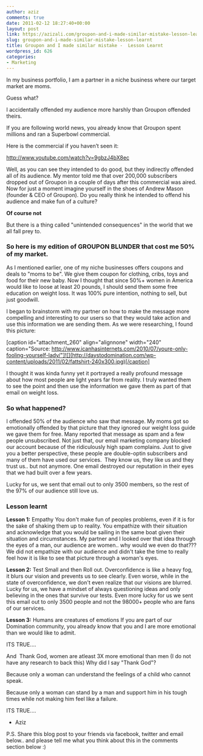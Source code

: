 ```yaml
---
author: aziz
comments: true
date: 2011-02-12 18:27:40+00:00
layout: post
link: https://azizali.com/groupon-and-i-made-similar-mistake-lesson-learnt/
slug: groupon-and-i-made-similar-mistake-lesson-learnt
title: Groupon and I made similar mistake -  Lesson Learnt
wordpress_id: 626
categories:
- Marketing
---
```


In my business portfolio, I am a partner in a niche business where our target market are moms.

Guess what?
<!-- more -->
I accidentally offended my audience more harshly than Groupon offended theirs.

If you are following world news, you already know that Groupon spent millions and ran a Superbowl commercial.

Here is the commercial if you haven’t seen it:

http://www.youtube.com/watch?v=9gbzJ4bX8ec

Well, as you can see they intended to do good, but they indirectly offended all of its audience. My mentor told me that over 200,000 subscribers dropped out of Groupon in a couple of days after this commercial was aired. Now for just a moment imagine yourself in the shoes of Andrew Mason (founder & CEO of Groupon). Do you really think he intended to offend his audience and make fun of a culture?

**Of course not**

But there is a thing called "unintended consequences" in the world that we all fall prey to.


### So here is my edition of GROUPON BLUNDER that cost me 50% of my market.


As I mentioned earlier, one of my niche businesses offers coupons and deals to "moms to be". We give them coupon for clothing, cribs, toys and food for their new baby. Now I thought that since 50%+ women in America would like to loose at least 20 pounds, I should send them some free education on weight loss. It was 100% pure intention, nothing to sell, but just goodwill.

I began to brainstorm with my partner on how to make the message more compelling and interesting to our users so that they would take action and use this information we are sending them. As we were researching, I found this picture:

[caption id="attachment_260" align="alignnone" width="240" caption="Source: http://www.icanhasinternets.com/2010/07/youre-only-fooling-yourself-lady/"]![](http://daystodomination.com/wp-content/uploads/2011/02/fattshirt-240x300.jpg)[/caption]

I thought it was kinda funny yet it portrayed a really profound message about how most people are light years far from reality. I truly wanted them to see the point and then use the information we gave them as part of that email on weight loss.


### **So what happened?**


I offended 50% of the audience who saw that message. My moms got so emotionally offended by that picture that they ignored our weight loss guide we gave them for free. Many reported that message as spam and a few people unsubscribed. Not just that, our email marketing company blocked our account because of the ridiculously high spam complains. Just to give you a better perspective, these people are double-optin subscribers and many of them have used our services.  They know us, they like us and they trust us.. but not anymore. One email destroyed our reputation in their eyes that we had built over a few years.

Lucky for us, we sent that email out to only 3500 members, so the rest of the 97% of our audience still love us.


### Lesson learnt


**Lesson 1:** Empathy
You don't make fun of peoples problems, even if it is for the sake of shaking them up to reality. You empathize with their situation and acknowledge that you would be sailing in the same boat given their situation and circumstances. My partner and I looked over that idea through the eyes of a man, our audience are women.. why would we even do that??? We did not empathize with our audience and didn't take the time to really feel how it is like to see that picture through a woman's eyes.

**Lesson 2:** Test Small and then Roll out.
Overconfidence is like a heavy fog, it blurs our vision and prevents us to see clearly. Even worse, while in the state of overconfidence, we don't even realize that our visions are blurred. Lucky for us, we have a mindset of always questioning ideas and only believing in the ones that survive our tests. Even more lucky for us we sent this email out to only 3500 people and not the 98000+ people who are fans of our services.

**Lesson 3:** Humans are creatures of emotions
If you are part of our Domination community, you already know that you and I are more emotional than we would like to admit.

ITS TRUE....

And  Thank God, women are atleast 3X more emotional than men (I do not have any research to back this)
Why did I say "Thank God"?

Because only a woman can understand the feelings of a child who cannot speak.

Because only a woman can stand by a man and support him in his tough times while not making him feel like a failure.

ITS TRUE....

- Aziz

P.S. Share this blog post to your friends via facebook, twitter and email  below.. and please tell me what you think about this in the comments  section below :)
